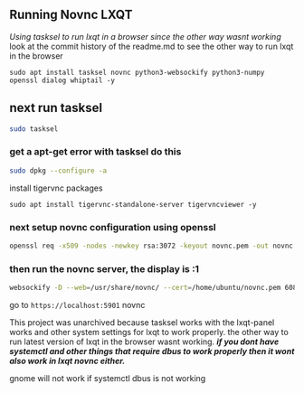
## Running Novnc LXQT
*Using tasksel to run lxqt in a browser since the other way wasnt working* 
look at the commit history of the readme.md to see the other way to run lxqt in the browser
```
sudo apt install tasksel novnc python3-websockify python3-numpy openssl dialog whiptail -y
```
## next run tasksel 
```bash
sudo tasksel
```
### get a apt-get error with tasksel do this
```bash
sudo dpkg --configure -a
```
install tigervnc packages
``` 
sudo apt install tigervnc-standalone-server tigervncviewer -y 
```
### next setup novnc configuration using openssl
```bash
openssl req -x509 -nodes -newkey rsa:3072 -keyout novnc.pem -out novnc.pem -days 3650
```

### then run the novnc server, the display is :1
```bash
websockify -D --web=/usr/share/novnc/ --cert=/home/ubuntu/novnc.pem 6080 localhost:5901
```
go to `https://localhost:5901` novnc

This project was unarchived because tasksel works with the lxqt-panel works and other system settings for lxqt to work properly.
the other way to run latest version of lxqt in the browser wasnt working.
***if you dont have systemctl and other things that require dbus to work properly then it wont also work in lxqt novnc either.***

gnome will not work if systemctl dbus is not working
